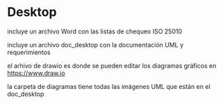 # Desktop

incluye un archivo Word con las listas de chequeo ISO 25010

incluye un archivo doc_desktop con la documentación UML y requerimientos

el arhivo de drawio es donde se pueden editar los diagramas gráficos en https://www.draw.io

la carpeta de diagramas tiene todas las imágenes UML que están en el doc_desktop
